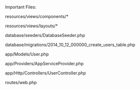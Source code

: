 Important Files:




resources/views/components/*

resources/views/layouts/*

database/seeders/DatabaseSeeder.php

database/migrations/2014_10_12_000000_create_users_table.php

app/Models/User.php

app/Providers/AppServiceProvider.php

app/Http/Controllers/UserController.php

routes/web.php

